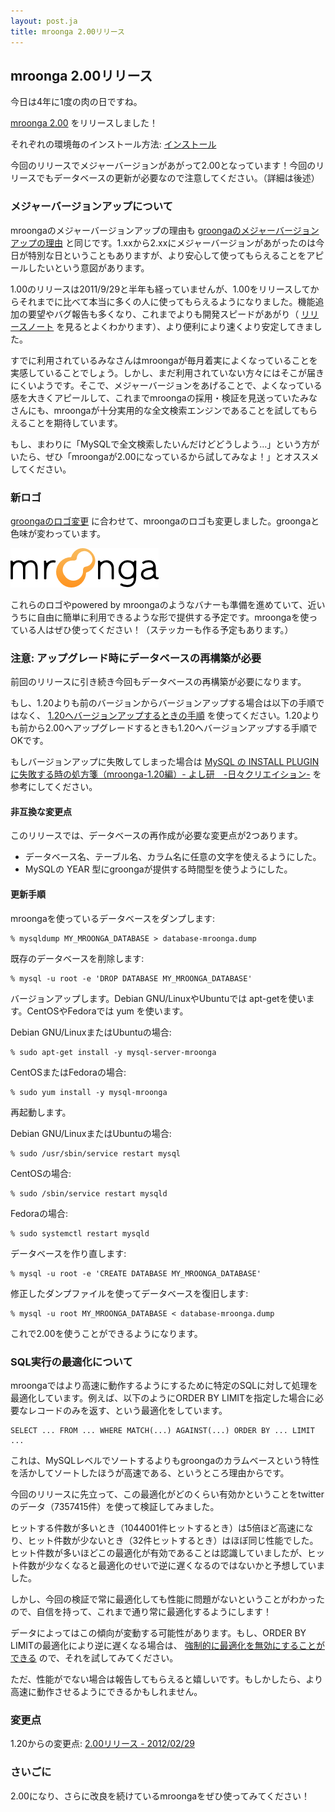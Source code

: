 ```yaml
---
layout: post.ja
title: mroonga 2.00リリース
---
```

## mroonga 2.00リリース

今日は4年に1度の肉の日ですね。

[mroonga 2.00](/ja/docs/news.html#release-2-00) をリリースしました！

それぞれの環境毎のインストール方法:
[インストール](/ja/docs/install.html)

今回のリリースでメジャーバージョンがあがって2.00となっています！今回のリリースでもデータベースの更新が必要なので注意してください。（詳細は後述）

### メジャーバージョンアップについて

mroongaのメジャーバージョンアップの理由も
[groongaのメジャーバージョンアップの理由](http://groonga.org/ja/blog/2012/02/29/release.html)
と同じです。1.xxから2.xxにメジャーバージョンがあがったのは今日が特別な日ということもありますが、より安心して使ってもらえることをアピールしたいという意図があります。

1.00のリリースは2011/9/29と半年も経っていませんが、1.00をリリースしてからそれまでに比べて本当に多くの人に使ってもらえるようになりました。機能追加の要望やバグ報告も多くなり、これまでよりも開発スピードがあがり（
[リリースノート](/ja/docs/news.html)
を見るとよくわかります）、より便利により速くより安定してきました。

すでに利用されているみなさんはmroongaが毎月着実によくなっていることを実感していることでしょう。しかし、まだ利用されていない方々にはそこが届きにくいようです。そこで、メジャーバージョンをあげることで、よくなっている感を大きくアピールして、これまでmroongaの採用・検証を見送っていたみなさんにも、mroongaが十分実用的な全文検索エンジンであることを試してもらえることを期待しています。

もし、まわりに「MySQLで全文検索したいんだけどどうしよう…」という方がいたら、ぜひ「mroongaが2.00になっているから試してみなよ！」とオススメしてください。

### 新ロゴ

[groongaのロゴ変更](http://groonga.org/ja/blog/2012/02/29/release.html)
に合わせて、mroongaのロゴも変更しました。groongaと色味が変わっています。

![新しいロゴ](/images/logo.png "新しいロゴ")

これらのロゴやpowered by
mroongaのようなバナーも準備を進めていて、近いうちに自由に簡単に利用できるような形で提供する予定です。mroongaを使っている人はぜひ使ってください！（ステッカーも作る予定もあります。）

### 注意: アップグレード時にデータベースの再構築が必要

前回のリリースに引き続き今回もデータベースの再構築が必要になります。

もし、1.20よりも前のバージョンからバージョンアップする場合は以下の手順ではなく、
[1.20へバージョンアップするときの手順](/ja/blog/2012/01/29/release.html)
を使ってください。1.20よりも前から2.00へアップグレードするときも1.20へバージョンアップする手順でOKです。

もしバージョンアップに失敗してしまった場合は [MySQL の INSTALL PLUGIN
に失敗する時の処方箋（mroonga-1.20編）-
よし研　-日々クリエイション-](http://d.hatena.ne.jp/yoshi-ken/20120204)
を参考にしてください。

#### 非互換な変更点

このリリースでは、データベースの再作成が必要な変更点が2つあります。

-   データベース名、テーブル名、カラム名に任意の文字を使えるようにした。
-   MySQLの YEAR 型にgroongaが提供する時間型を使うようにした。

#### 更新手順

mroongaを使っているデータベースをダンプします:

    % mysqldump MY_MROONGA_DATABASE > database-mroonga.dump

既存のデータベースを削除します:

    % mysql -u root -e 'DROP DATABASE MY_MROONGA_DATABASE'

バージョンアップします。Debian GNU/LinuxやUbuntuでは
apt-getを使います。CentOSやFedoraでは yum を使います。

Debian GNU/LinuxまたはUbuntuの場合:

    % sudo apt-get install -y mysql-server-mroonga

CentOSまたはFedoraの場合:

    % sudo yum install -y mysql-mroonga

再起動します。

Debian GNU/LinuxまたはUbuntuの場合:

    % sudo /usr/sbin/service restart mysql

CentOSの場合:

    % sudo /sbin/service restart mysqld

Fedoraの場合:

    % sudo systemctl restart mysqld

データベースを作り直します:

    % mysql -u root -e 'CREATE DATABASE MY_MROONGA_DATABASE'

修正したダンプファイルを使ってデータベースを復旧します:

    % mysql -u root MY_MROONGA_DATABASE < database-mroonga.dump

これで2.00を使うことができるようになります。

### SQL実行の最適化について

mroongaではより高速に動作するようにするために特定のSQLに対して処理を最適化しています。例えば、以下のようにORDER
BY
LIMITを指定した場合に必要なレコードのみを返す、という最適化をしています。

    SELECT ... FROM ... WHERE MATCH(...) AGAINST(...) ORDER BY ... LIMIT ...

これは、MySQLレベルでソートするよりもgroongaのカラムベースという特性を活かしてソートしたほうが高速である、というところ理由からです。

今回のリリースに先立って、この最適化がどのくらい有効かということをtwitterのデータ（7357415件）を使って検証してみました。

ヒットする件数が多いとき（1044001件ヒットするとき）は5倍ほど高速になり、ヒット件数が少ないとき（32件ヒットするとき）はほぼ同じ性能でした。ヒット件数が多いほどこの最適化が有効であることは認識していましたが、ヒット件数が少なくなると最適化のせいで逆に遅くなるのではないかと予想していました。

しかし、今回の検証で常に最適化しても性能に問題がないということがわかったので、自信を持って、これまで通り常に最適化するようにします！

データによってはこの傾向が変動する可能性があります。もし、ORDER BY
LIMITの最適化により逆に遅くなる場合は、
[強制的に最適化を無効にすることができる](/ja/docs/reference.html#mroonga-enable-optimization)
ので、それを試してみてください。

ただ、性能がでない場合は報告してもらえると嬉しいです。もしかしたら、より高速に動作させるようにできるかもしれません。

### 変更点

1.20からの変更点: [2.00リリース - 2012/02/29](/ja/docs/news.html#release-2-00)

### さいごに

2.00になり、さらに改良を続けているmroongaをぜひ使ってみてください！
